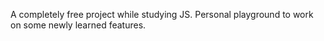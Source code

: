 A completely free project while studying JS. Personal playground to work on some newly learned features.